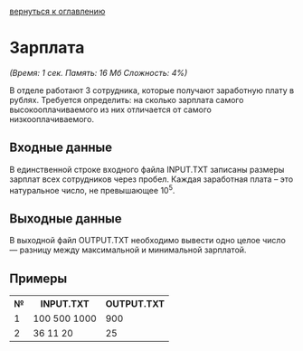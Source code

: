 <a href="/README.md">вернуться к оглавлению</a><br>

<h1>Зарплата</h1>
<i>(Время: 1&nbsp;сек. Память: 16 Мб&nbsp;Сложность: 4%)</i>

<p class=text>
В отделе работают 3 сотрудника, которые получают заработную плату в рублях. Требуется определить: на сколько зарплата самого высокооплачиваемого из них отличается от самого низкооплачиваемого.
</p>

<h2>Входные данные</h2>

<p class=text>
В единственной строке входного файла INPUT.TXT записаны размеры зарплат всех сотрудников через пробел. Каждая заработная плата – это натуральное число, не превышающее 10<sup>5</sup>.
</p>

<h2>Выходные данные</h2>

<p class=text>
В выходной файл OUTPUT.TXT необходимо вывести одно целое число — разницу между максимальной и минимальной зарплатой.
</p>

<h2>Примеры</h2>

<table>
<tr><th>№</th><th>INPUT.TXT</th><th>OUTPUT.TXT</th></tr>
<tr><td>1</td><td>100 500 1000</td><td>900</td></tr>
<tr><td>2</td><td>36 11 20</td><td>25</td></tr>
</table>